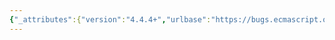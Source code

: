 ```yaml
---
{"_attributes":{"version":"4.4.4+","urlbase":"https://bugs.ecmascript.org/","maintainer":"dherman@mozilla.com"},"bug":{"bug_id":1609,"creation_ts":"2013-07-30 09:52:00 -0700","short_desc":"8.3: Remove \"B is a Boolean flag\"","delta_ts":"2013-08-23 08:23:26 -0700","product":"Draft for 6th Edition","component":"editorial issue","version":"Rev 16: July 15, 2013 Draft","rep_platform":"All","op_sys":"All","bug_status":"RESOLVED","resolution":"FIXED","priority":"Normal","bug_severity":"normal","everconfirmed":true,"reporter":{"uid":"andrebargull","name":"André Bargull"},"assigned_to":{"uid":"allen","name":"Allen Wirfs-Brock"},"long_desc":[{"commentid":4581,"comment_count":0,"who":{"uid":"andrebargull","name":"André Bargull"},"bug_when":"2013-07-30 09:52:51 -0700","thetext":"Third paragraph in 8.3:\n\n> [...], and B is a Boolean flag.\n\nBut there is no Boolean flag \"B\"."},{"commentid":4821,"comment_count":1,"who":{"uid":"allen","name":"Allen Wirfs-Brock"},"bug_when":"2013-08-07 17:17:00 -0700","thetext":"fixed in rev17 editor's draft"},{"commentid":5170,"comment_count":2,"who":{"uid":"allen","name":"Allen Wirfs-Brock"},"bug_when":"2013-08-23 08:23:26 -0700","thetext":"fixed in rev17, August 23, 2013 draft"}]}}
---
```

